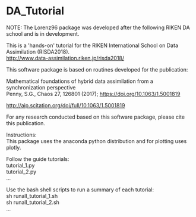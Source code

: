 # DA_Tutorial

NOTE: The Lorenz96 package was developed after the following RIKEN DA school and is in development.

This is a 'hands-on' tutorial for the RIKEN International School on Data Assimilation (RISDA2018).  
http://www.data-assimilation.riken.jp/risda2018/  

This software package is based on routines developed for the publication:  

Mathematical foundations of hybrid data assimilation from a synchronization perspective  
Penny, S.G., Chaos 27, 126801 (2017); https://doi.org/10.1063/1.5001819  

http://aip.scitation.org/doi/full/10.1063/1.5001819   

For any research conducted based on this software package, please cite this publication.  

Instructions:  
This package uses the anaconda python distribution and for plotting uses plotly.  

Follow the guide tutorials:  
tutorial_1.py  
tutorial_2.py  
...  

Use the bash shell scripts to run a summary of each tutorial:  
sh runall_tutorial_1.sh  
sh runall_tutorial_2.sh <method1> <method2>   
...  


